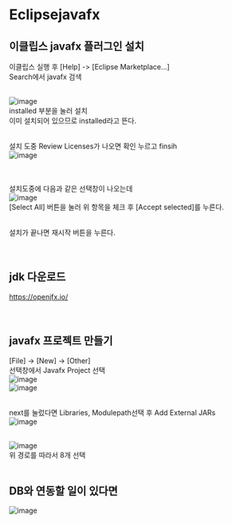 # Eclipsejavafx
## 이클립스 javafx 플러그인 설치
이클립스 실행 후 [Help] -> [Eclipse Marketplace...] <br>
Search에서 javafx 검색 <br><br>

![image](https://github.com/gkstmdrb/Eclipsejavafx/assets/114748816/170d21e6-96d3-449f-8e46-a7dc89a31fc7) <br>
installed 부분을 눌러 설치 <br>
이미 설치되어 있으므로 installed라고 뜬다. <br><br>

설치 도중 Review Licenses가 나오면 확인 누르고 finsih <br>
![image](https://github.com/gkstmdrb/Eclipsejavafx/assets/114748816/e85e2614-4e23-4f8b-bc90-3a1e43814514) <br><br><br>


설치도중에 다음과 같은 선택창이 나오는데 <br>
![image](https://github.com/gkstmdrb/Eclipsejavafx/assets/114748816/e5066222-5983-475d-bca9-0775eca613ea) <br>
[Select All] 버튼을 눌러 위 항목을 체크 후 [Accept selected]를 누른다. <br><br>

설치가 끝나면 재시작 버튼을 누른다. <br><br><br>

## jdk 다운로드
https://openjfx.io/
<br><br><br>

## javafx 프로젝트 만들기
[File] -> [New] -> [Other] <br>
선택창에서 Javafx Project 선택 <br>
![image](https://github.com/gkstmdrb/Eclipsejavafx/assets/114748816/952ef5d1-f148-4e97-b0a2-cf1a08dd7f26) <br>
![image](https://github.com/gkstmdrb/Eclipsejavafx/assets/114748816/e5882a0e-f2cb-49ea-b212-7867b5f04a56) <br><br>

next를 눌렀다면 Libraries, Modulepath선택 후 Add External JARs <br>
![image](https://github.com/gkstmdrb/Eclipsejavafx/assets/114748816/d6756a27-46ac-4002-a56f-38f263ecfd86) <br><br>

![image](https://github.com/gkstmdrb/Eclipsejavafx/assets/114748816/5fe389a1-a36f-4faf-8a03-d7e6a8632fec) <br>
위 경로를 따라서 8개 선택 <br><br>

DB와 연동할 일이 있다면 <br>
-----------------------------------
![image](https://github.com/gkstmdrb/Eclipsejavafx/assets/114748816/d02a930b-bebf-4eb9-bd0d-ae156e4b38a3)
